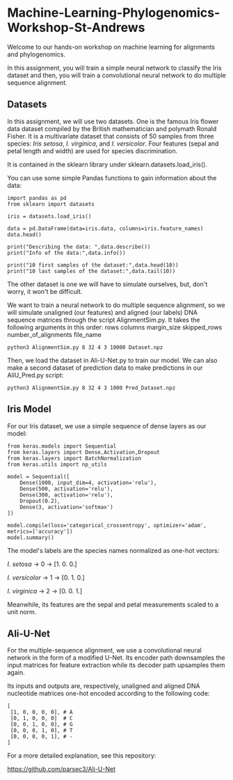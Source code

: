 # Machine-Learning-Phylogenomics-Workshop-St-Andrews

Welcome to our hands-on workshop on machine learning for alignments and phylogenomics.

In this assignment, you will train a simple neural network to classify the Iris dataset and then, you will train a convolutional neural network to do multiple sequence alignment.

## Datasets

In this assignment, we will use two datasets. One is the famous Iris flower data dataset compiled by the British mathematician and polymath Ronald Fisher. It is a multivariate dataset that consists of 50 samples from three species: _Iris setosa_, _I. virginica_, and _I. versicolor_. Four features (sepal and petal length and width) are used for species discrimination.

It is contained in the sklearn library under sklearn.datasets.load_iris().

You can use some simple Pandas functions to gain information about the data:

```
import pandas as pd
from sklearn import datasets

iris = datasets.load_iris()

data = pd.DataFrame(data=iris.data, columns=iris.feature_names)
data.head()

print("Describing the data: ",data.describe())
print("Info of the data:",data.info())
```

```
print("10 first samples of the dataset:",data.head(10))
print("10 last samples of the dataset:",data.tail(10))
```

The other dataset is one we will have to simulate ourselves, but, don't worry, it won't be difficult.

We want to train a neural network to do multiple sequence alignment, so we will simulate unaligned (our features) and aligned (our labels) DNA sequence matrices through the script AlignmentSim.py. It takes the following arguments in this order: rows columns margin_size skipped_rows number_of_alignments file_name

```
python3 AlignmentSim.py 8 32 4 3 10000 Dataset.npz
```

Then, we load the dataset in Ali-U-Net.py to train our model. We can also make a second dataset of prediction data to make predictions in our AliU_Pred.py script:

```
python3 AlignmentSim.py 8 32 4 3 1000 Pred_Dataset.npz
```

## Iris Model

For our Iris dataset, we use a simple sequence of dense layers as our model:

```
from keras.models import Sequential
from keras.layers import Dense,Activation,Dropout
from keras.layers import BatchNormalization
from keras.utils import np_utils
```

```
model = Sequential([
    Dense(1000, input_dim=4, activation='relu'),
    Dense(500, activation='relu'),
    Dense(300, activation='relu'),
    Dropout(0.2),
    Dense(3, activation='softmax')
])

model.compile(loss='categorical_crossentropy', optimizer='adam', metrics=['accuracy'])
model.summary()
```

The model's labels are the species names normalized as one-hot vectors:

_I. setosa_ → 0 → [1. 0. 0.]

_I. versicolor_ → 1 → [0. 1. 0.]

_I. virginica_ → 2 → [0. 0. 1.]

Meanwhile, its features are the sepal and petal measurements scaled to a unit norm.

## Ali-U-Net

For the multiple-sequence alignment, we use a convolutional neural network in the form of a modified U-Net. Its encoder path downsamples the input matrices for feature extraction while its decoder path upsamples them again.

Its inputs and outputs are, respectively, unaligned and aligned DNA nucleotide matrices one-hot encoded according to the following code:

```
[ 
 [1, 0, 0, 0, 0], # A 
 [0, 1, 0, 0, 0]  # C 
 [0, 0, 1, 0, 0], # G 
 [0, 0, 0, 1, 0], # T 
 [0, 0, 0, 0, 1], # - 
]
```

For a more detailed explanation, see this repository:

https://github.com/parsec3/Ali-U-Net
